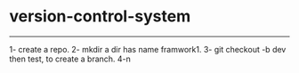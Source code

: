 # version-control-system
-------------------------------
1- create a repo.
2- mkdir a dir has name framwork1.
3- git checkout -b dev then test, to create a branch.
4-n
